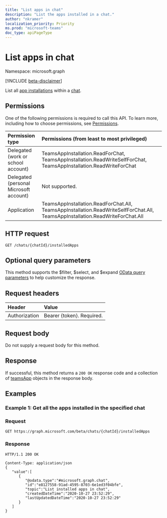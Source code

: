 ```yaml
---
title: "List apps in chat"
description: "List the apps installed in a chat."
author: "nkramer"
localization_priority: Priority
ms.prod: "microsoft-teams"
doc_type: apiPageType
---
```


# List apps in chat

Namespace: microsoft.graph

[!INCLUDE [beta-disclaimer](../../includes/beta-disclaimer.md)]

List all [app installations](../resources/teamsappinstallation.md) within a [chat](../resources/chat.md).

## Permissions

One of the following permissions is required to call this API. To learn more, including how to choose permissions, see [Permissions](/graph/permissions-reference).

|Permission type      | Permissions (from least to most privileged)              |
|:--------------------|:---------------------------------------------------------|
|Delegated (work or school account) | TeamsAppInstallation.ReadForChat, TeamsAppInstallation.ReadWriteSelfForChat, TeamsAppInstallation.ReadWriteForChat |
|Delegated (personal Microsoft account) | Not supported.    |
|Application | TeamsAppInstallation.ReadForChat.All, TeamsAppInstallation.ReadWriteSelfForChat.All, TeamsAppInstallation.ReadWriteForChat.All |

## HTTP request

<!-- { "blockType": "ignored" } -->

```http
GET /chats/{chatId}/installedApps
```

## Optional query parameters

This method supports the $filter, $select, and $expand [OData query parameters](/graph/query-parameters) to help customize the response.

## Request headers

| Header       | Value |
|:---------------|:--------|
| Authorization  | Bearer {token}. Required.  |

## Request body

Do not supply a request body for this method.

## Response

If successful, this method returns a `200 OK` response code and a collection of [teamsApp](../resources/teamsapp.md) objects in the response body.

## Examples

### Example 1: Get all the apps installed in the specified chat

### Request

<!-- {
  "blockType": "request",
  "name": "list_installedApps"
}
-->

```http
GET https://graph.microsoft.com/beta/chats/{chatId}/installedApps

```

### Response

<!-- {
  "blockType": "response",
  "truncated": true,
  "@odata.type": "Collection(microsoft.graph.chat)"
}
-->
```http
HTTP/1.1 200 OK

Content-Type: application/json
{
   "value":[
      {
         "@odata.type":"#microsoft.graph.chat",
         "id":"e8127558-91ad-4595-8703-6e1ed3f04bfe",
         "topic":"List installed apps in chat",
         "createdDateTime":"2020-10-27 23:52:29",
         "lastUpdatedDateTime":"2020-10-27 23:52:29"
      }
   ]
}
```
